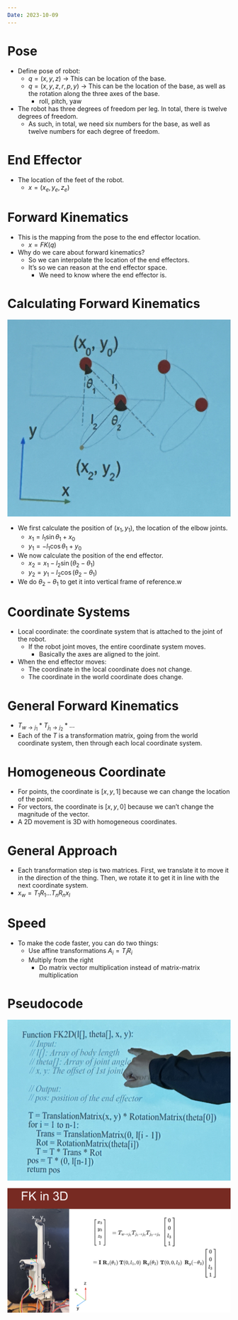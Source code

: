 ```yaml
---
Date: 2023-10-09
---
```

# Pose

- Define pose of robot:
    - $q = (x, y, z)$﻿ → This can be location of the base.
    - $q = (x, y, z, r, p, y)$﻿ → This can be the location of the base, as well as the rotation along the three axes of the base.
        - roll, pitch, yaw
- The robot has three degrees of freedom per leg. In total, there is twelve degrees of freedom.
    - As such, in total, we need six numbers for the base, as well as twelve numbers for each degree of freedom.

# End Effector

- The location of the feet of the robot.
    - $x = (x_e, y_e, z_e)$﻿

# Forward Kinematics

- This is the mapping from the pose to the end effector location.
    - $x = FK(q)$﻿
- Why do we care about forward kinematics?
    - So we can interpolate the location of the end effectors.
    - It’s so we can reason at the end effector space.
        - We need to know where the end effector is.

# Calculating Forward Kinematics

![2E991D2E-77B1-490B-8E37-F109734ADDA9_1_201_a](attachments/2E991D2E-77B1-490B-8E37-F109734ADDA9_1_201_a.png)

- We first calculate the position of $(x_1, y_1)$﻿, the location of the elbow joints.
    - $x_1 = l_1 \sin\theta_1 + x_0$﻿
    - $y_1 = -l_1 \cos \theta_1 + y_0$﻿
- We now calculate the position of the end effector.
    - $x_2 = x_1 - l_2 \sin(\theta_2 - \theta_1)$﻿
    - $y_2 = y_1 - l_2 \cos(\theta_2 - \theta_1)$﻿
- We do $\theta_2 - \theta_1$﻿ to get it into vertical frame of reference.w

# Coordinate Systems

- Local coordinate: the coordinate system that is attached to the joint of the robot.
    - If the robot joint moves, the entire coordinate system moves.
        - Basically the axes are aligned to the joint.
- When the end effector moves:
    - The coordinate in the local coordinate does not change.
    - The coordinate in the world coordinate does change.

# General Forward Kinematics

- $T_{w \to j_1} * T_{j_1 \to j_2}* \dots$﻿
- Each of the $T$﻿ is a transformation matrix, going from the world coordinate system, then through each local coordinate system.

# Homogeneous Coordinate

- For points, the coordinate is $[x, y, 1]$﻿ because we can change the location of the point.
- For vectors, the coordinate is $[x, y, 0]$﻿ because we can’t change the magnitude of the vector.
- A 2D movement is 3D with homogeneous coordinates.

# General Approach

- Each transformation step is two matrices. First, we translate it to move it in the direction of the thing. Then, we rotate it to get it in line with the next coordinate system.
- $x_w = T_1R_1\dots T_nR_nx_l$﻿

# Speed

- To make the code faster, you can do two things:
    - Use affine transformations $A_i = T_iR_i$﻿
    - Multiply from the right
        - Do matrix vector multiplication instead of matrix-matrix multiplication

# Pseudocode

![A425884D-98D8-4AA3-9194-536889CABAC8_1_201_a](attachments/A425884D-98D8-4AA3-9194-536889CABAC8_1_201_a.png)

![Untitled 119.png](attachments/Untitled%20119.png)
